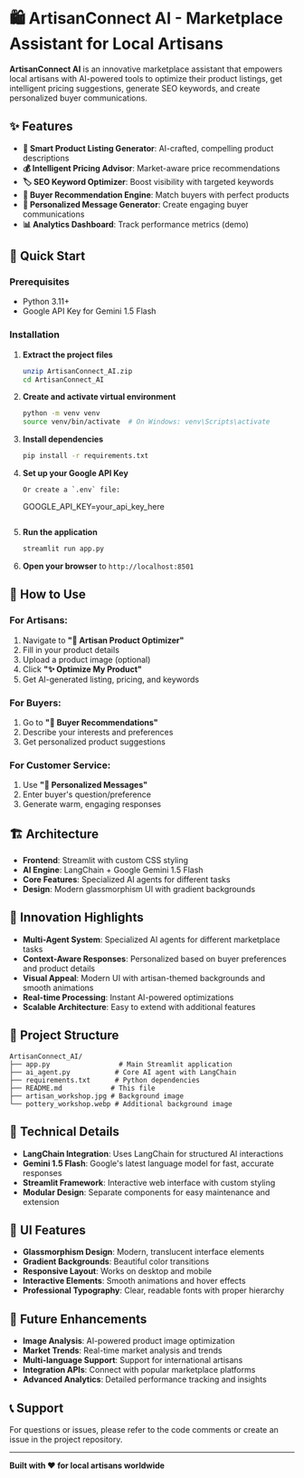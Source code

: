 # 🛍️ ArtisanConnect AI - Marketplace Assistant for Local Artisans

**ArtisanConnect AI** is an innovative marketplace assistant that empowers local artisans with AI-powered tools to optimize their product listings, get intelligent pricing suggestions, generate SEO keywords, and create personalized buyer communications.

## ✨ Features

- **🏺 Smart Product Listing Generator**: AI-crafted, compelling product descriptions
- **💰 Intelligent Pricing Advisor**: Market-aware price recommendations
- **🏷️ SEO Keyword Optimizer**: Boost visibility with targeted keywords
- **🛒 Buyer Recommendation Engine**: Match buyers with perfect products
- **💌 Personalized Message Generator**: Create engaging buyer communications
- **📊 Analytics Dashboard**: Track performance metrics (demo)

## 🚀 Quick Start

### Prerequisites
- Python 3.11+
- Google API Key for Gemini 1.5 Flash

### Installation

1. **Extract the project files**
   ```bash
   unzip ArtisanConnect_AI.zip
   cd ArtisanConnect_AI
   ```

2. **Create and activate virtual environment**
   ```bash
   python -m venv venv
   source venv/bin/activate  # On Windows: venv\Scripts\activate
   ```

3. **Install dependencies**
   ```bash
   pip install -r requirements.txt
   ```

4. **Set up your Google API Key**
   
   ```
   Or create a `.env` file:
   ```
   GOOGLE_API_KEY=your_api_key_here
   
   ```

6. **Run the application**
   ```bash
   streamlit run app.py
   ```

7. **Open your browser** to `http://localhost:8501`

## 🎯 How to Use

### For Artisans:
1. Navigate to **"🏺 Artisan Product Optimizer"**
2. Fill in your product details
3. Upload a product image (optional)
4. Click **"✨ Optimize My Product"**
5. Get AI-generated listing, pricing, and keywords

### For Buyers:
1. Go to **"🛒 Buyer Recommendations"**
2. Describe your interests and preferences
3. Get personalized product suggestions

### For Customer Service:
1. Use **"💌 Personalized Messages"** 
2. Enter buyer's question/preference
3. Generate warm, engaging responses

## 🏗️ Architecture

- **Frontend**: Streamlit with custom CSS styling
- **AI Engine**: LangChain + Google Gemini 1.5 Flash
- **Core Features**: Specialized AI agents for different tasks
- **Design**: Modern glassmorphism UI with gradient backgrounds

## 🌟 Innovation Highlights

- **Multi-Agent System**: Specialized AI agents for different marketplace tasks
- **Context-Aware Responses**: Personalized based on buyer preferences and product details
- **Visual Appeal**: Modern UI with artisan-themed backgrounds and smooth animations
- **Real-time Processing**: Instant AI-powered optimizations
- **Scalable Architecture**: Easy to extend with additional features

## 📁 Project Structure

```
ArtisanConnect_AI/
├── app.py                 # Main Streamlit application
├── ai_agent.py           # Core AI agent with LangChain
├── requirements.txt      # Python dependencies
├── README.md            # This file
├── artisan_workshop.jpg # Background image
└── pottery_workshop.webp # Additional background image
```

## 🔧 Technical Details

- **LangChain Integration**: Uses LangChain for structured AI interactions
- **Gemini 1.5 Flash**: Google's latest language model for fast, accurate responses
- **Streamlit Framework**: Interactive web interface with custom styling
- **Modular Design**: Separate components for easy maintenance and extension

## 🎨 UI Features

- **Glassmorphism Design**: Modern, translucent interface elements
- **Gradient Backgrounds**: Beautiful color transitions
- **Responsive Layout**: Works on desktop and mobile
- **Interactive Elements**: Smooth animations and hover effects
- **Professional Typography**: Clear, readable fonts with proper hierarchy

## 🚀 Future Enhancements

- **Image Analysis**: AI-powered product image optimization
- **Market Trends**: Real-time market analysis and trends
- **Multi-language Support**: Support for international artisans
- **Integration APIs**: Connect with popular marketplace platforms
- **Advanced Analytics**: Detailed performance tracking and insights

## 📞 Support

For questions or issues, please refer to the code comments or create an issue in the project repository.

---

**Built with ❤️ for local artisans worldwide**
